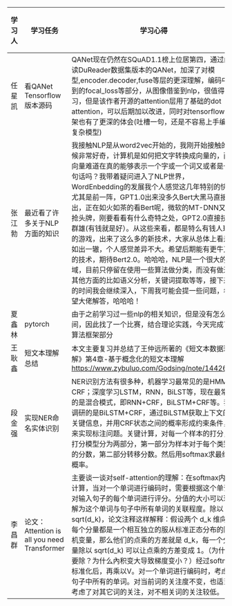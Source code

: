 学习人|学习任务|学习心得|参考资料
------ | ------ | ------ | -----
任星凯|看QANet Tensorflow版本源码 |	QANet现在仍然在SQuAD1.1榜上位居第四，通过阅读DuReader数据集版本的QANet，加深了对模型,encoder.decoder,fuse等层的更深理解，编码中用到的focal_loss等部分，从图像借鉴到nlp，很值得学习，但是该作者开源的attention层用了基础的dot attention，可以后期加以改进，同时对tensorflow框架也有了更深的体会(吐槽一句，还是不容易上手编写复杂模型)
张江勃	|最近看了许多关于NLP方面的知识	| 我接触NLP是从word2vec开始的，我刚开始接触的时候非常好奇，计算机是如何把文字转换成向量的，而向量难道在真的能够表示一个字或一个词又或者是一句话吗？我带着疑问进入了NLP世界，WordEnbedding的发展我个人感觉这几年特别的快，尤其是前一阵，GPT1.0出来没多久Bert大黑马直接杀出，正在如火如茶的看Bert呢，微软的MT-DNN又来抢头牌，刚要看看有什么奇特之处，GPT2.0直接技压群雄(有钱就是好）。从这些来看，都是特么有钱人玩的游戏，出来了这么多的新技术，大家从总体上看是如出一辙，个人感觉差异不大。希望后期能有更牛叉的技术，期待Bert2.0。哈哈哈，NLP是一个很大的领域，目前只停留在使用一些算法做分类，而没有做过其他方面的比如语义分析，关键词提取等等，接下来的时间我会继续深入，下周我可能会提一些问题，希望大佬解答，哈哈哈！
夏鑫林 |	pytorch |	由于之前学习过一些nlp的相关知识，但是没有怎么时间，因此找了一个比赛，结合理论实践，今天完成了算法框架部分
王耿鑫	| 短文本理解总结	| 本文主要复习并总结了王仲远所著的《短文本数据理解》第4章-基于概念化的短文本理解 https://www.zybuluo.com/Godsing/note/1442628
段金强	|实现NER命名实体识别 |	NER识别方法有很多种，机器学习最常见的是HMM，CRF；深度学习LSTM，RNN，BiLST等，现在最常见的是混合模式，即RNN+CRF，BiLSTM+CRF等。我调研的是BiLSTM+CRF，通过BiLSTM获取上下文的关键信息，并用CRF状态之间的概率形成约束条件，来实现标注问题。关键计算，对每一个样本的打分，打分模型分为两部分，第一部分为样本对于每个类别的分数，第二部分转移分数。然后用softmax求最终的概率。
李昌群 |	论文：Attention is all you need Transformer	| 主要谈一谈对self-attention的理解：在softmax内的计算，当对一个单词进行编码时，需要根据这个单词对输入句子的每个单词进行评分。分值的大小可以理解为这个单词与句子中所有单词的关联程度。除以sqrt(d_k)，论文注释这样解释：假设两个 d_k 维向量每个分量都是一个相互独立的服从标准正态分布的随机变量，那么他们的点乘的方差就是 d_k，每一个分量除以 sqrt(d_k) 可以让点乘的方差变成 1。（为什么要除？为什么內积变大导致梯度变小？）经过softmax标准化后，再乘以V。对一个单词进行编码时，考虑了句子中所有的单词。对当前词的关注度不变，也适当考虑了对其它词的关注，对不相关词的关注较低。
